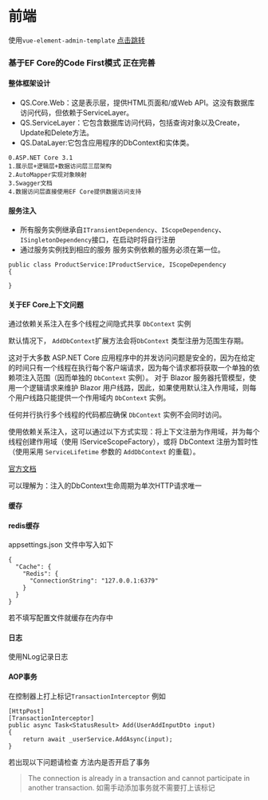 # 前端
使用`vue-element-admin-template`
[点击跳转](https://github.com/qingshan315/QS.Admin)
### 基于EF Core的Code First模式 正在完善
#### 整体框架设计
- QS.Core.Web：这是表示层，提供HTML页面和/或Web API。这没有数据库访问代码，但依赖于ServiceLayer。
- QS.ServiceLayer：它包含数据库访问代码，包括查询对象以及Create，Update和Delete方法。
- QS.DataLayer:它包含应用程序的DbContext和实体类。
```
0.ASP.NET Core 3.1
1.展示层+逻辑层+数据访问层三层架构
2.AutoMapper实现对象映射
3.Swagger文档
4.数据访问层直接使用EF Core提供数据访问支持
```

#### 服务注入
- 所有服务实例继承自`ITransientDependency`、`IScopeDependency`、`ISingletonDependency`接口，在启动时将自行注册
- 通过服务实例找到相应的服务 服务实例依赖的服务必须在第一位。
```
public class ProductService:IProductService, IScopeDependency
{

}
```

#### 关于EF Core上下文问题 

通过依赖关系注入在多个线程之间隐式共享 `DbContext` 实例

默认情况下， `AddDbContext`扩展方法会将`DbContext` 类型注册为范围生存期。

这对于大多数 ASP.NET Core 应用程序中的并发访问问题是安全的，因为在给定的时间只有一个线程在执行每个客户端请求，因为每个请求都将获取一个单独的依赖项注入范围（因而单独的 `DbContext` 实例）。 对于 Blazor 服务器托管模型，使用一个逻辑请求来维护 Blazor 用户线路，因此，如果使用默认注入作用域，则每个用户线路只能提供一个作用域内 `DbContext` 实例。

任何并行执行多个线程的代码都应确保 `DbContext` 实例不会同时访问。

使用依赖关系注入，这可以通过以下方式实现：将上下文注册为作用域，并为每个线程创建作用域（使用 IServiceScopeFactory），或将 DbContext 注册为暂时性（使用采用 `ServiceLifetime` 参数的 `AddDbContext` 的重载）。

[官方文档](https://docs.microsoft.com/zh-cn/ef/core/miscellaneous/configuring-dbcontext)

可以理解为：注入的DbContext生命周期为单次HTTP请求唯一

#### 缓存
#### redis缓存

appsettings.json 文件中写入如下 
```
{
  "Cache": {
    "Redis": {
      "ConnectionString": "127.0.0.1:6379"
    }
  }
}

```

若不填写配置文件就缓存在内存中

#### 日志

使用NLog记录日志
#### AOP事务
在控制器上打上标记`TransactionInterceptor` 例如
```
[HttpPost]
[TransactionInterceptor]
public async Task<StatusResult> Add(UserAddInputDto input)
{
    return await _userService.AddAsync(input);
}
```
若出现以下问题请检查 方法内是否开启了事务 
> The connection is already in a transaction and cannot participate in another transaction.
如需手动添加事务就不需要打上该标记